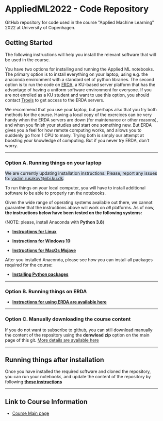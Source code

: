 # AppliedML2022 - Code Repository

GitHub repository for code used in the course "Applied Machine Learning" 2022 at University of Copenhagen.

## Getting Started

The following instructions will help you install the relevant software that will be used in the course.

You have two options for installing and running the Applied ML notebooks. The primary option is to install everything on your laptop, using e.g. the anaconda environment with a standard set of python libraries. The second option is to run the code on [ERDA](https://erda.ku.dk), a KU-based server platform that has the advantage of having a uniform software environment for everyone. If you are not enrolled as a KU student and want to use this option, you should contact [Troels](mailto:petersen@nbi.dk) to get access to the ERDA servers.

We recommend that you use your laptop, but perhaps also that you try both methods for the course. Having a local copy of the exercices can be very handy when the ERDA servers are down (for maintenance or other reasons), and when you finish your studies and start one something new. But ERDA gives you a feel for how remote computing works, and allows you to suddenly go from 1 CPU to many. Trying both is simply our attempt at boosting your knowledge of computing. But if you never try ERDA, don't worry.


---
### Option A. Running things on your laptop

<span style="background-color:rgb(177,196,222,0.5)">We are currently updating installation instructions. Please, report any issues to: [vadim.rusakov@nbi.ku.dk](mailto:vadim.rusakov@nbi.ku.dk).</span>

To run things on your local computer, you will have to install additional software to be able to properly run the notebooks.

Given the wide range of operating systems available out there, we cannot guarantee that the instructions above will work on _all_ platforms. As of now, __the instructions below have been tested on the following systems:__

(NOTE: please, install Anaconda with __Python 3.8__)

* [__Instructions for Linux__](./docs/install_instruction_linux.md)

* [__Instructions for Windows 10__](./docs/install_instruction_windows10.md)

* [__Instructions for MacOs Mojave__](./docs/install_instruction_macos_mojave.md)


After you installed Anaconda, please see how you can install all packages required for the course:

* [__Installing Python packages__](./docs/install_instruction_python.md)

---
### Option B. Running things on ERDA

* [__Instructions for using ERDA are available here__](./docs/install_instruction_erda.md)


---
### Option C. Manually downloading the course content

If you do not want to subscribe to github, you can still download manually the content of the repository using the __donwload zip__ option on the main page of this git. [More details are available here](./docs/manual_copy_of_code.md)


---
## Running things after installation

Once you have installed the required software and cloned the repository, you can run your notebooks, and update the content of the repository by following [__these instructions__](./docs/running_after_install.md)


---
## Link to Course Information

*	[Course Main page](https://www.nbi.dk/~petersen/Teaching/AppliedMachineLearning2022.html)
